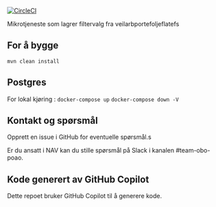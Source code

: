 [![CircleCI](https://circleci.com/gh/navikt/veilarbfilter.svg?style=svg)](https://circleci.com/gh/navikt/veilarbfilter)

Mikrotjeneste som lagrer filtervalg fra veilarbportefoljeflatefs

## For å bygge

`mvn clean install`

## Postgres

For lokal kjøring :
`docker-compose up`
`docker-compose down -V`

## Kontakt og spørsmål

Opprett en issue i GitHub for eventuelle spørsmål.s

Er du ansatt i NAV kan du stille spørsmål på Slack i kanalen #team-obo-poao.

## Kode generert av GitHub Copilot

Dette repoet bruker GitHub Copilot til å generere kode.
